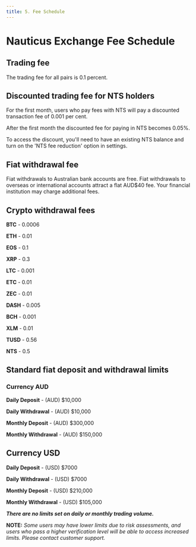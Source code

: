 ```yaml
---
title: 5. Fee Schedule
---
```

# Nauticus Exchange Fee Schedule



## Trading fee

The trading fee for all pairs is 0.1 percent.


## Discounted trading fee for NTS holders

For the first month, users who pay fees with NTS will pay a discounted transaction fee of 0.001 per cent.

After the first month the discounted fee for paying in NTS becomes 0.05%.

To access the discount, you'll need to have an existing NTS balance and turn on the 'NTS fee reduction' option in settings. 



## Fiat withdrawal fee

Fiat withdrawals to Australian bank accounts are free. Fiat withdrawals to overseas or international accounts attract a flat AUD$40 fee. Your financial institution may charge additional fees. 


## Crypto withdrawal fees


**BTC** - 0.0006

**ETH** - 0.01

**EOS** - 0.1

**XRP** - 0.3

**LTC** - 0.001

**ETC** - 0.01

**ZEC** - 0.01

**DASH** - 0.005

**BCH** - 0.001

**XLM** - 0.01

**TUSD** - 0.56

**NTS** - 0.5


## Standard fiat deposit and withdrawal limits

### Currency AUD

**Daily Deposit** - (AUD) $10,000

**Daily Withdrawal** - (AUD) $10,000

**Monthly Deposit** - (AUD) $300,000

**Monthly Withdrawal** - (AUD) $150,000


## Currency USD

**Daily Deposit** - (USD) $7000

**Daily Withdrawal** - (USD) $7000

**Monthly Deposit** - (USD) $210,000

**Monthly Withdrawal** - (USD) $105,000



**_There are no limits set on daily or monthly trading volume._** 



**NOTE:** _Some users may have lower limits due to risk assessments, and users who pass a higher verification level will be able to access increased limits. Please contact customer support._
